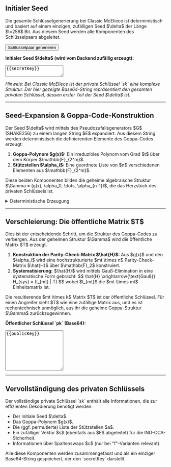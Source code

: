 <h2>Initialer Seed</h2>
<p>Die gesamte Schlüsselgenerierung bei Classic McEliece ist deterministisch und basiert auf einem einzigen, zufälligen Seed $\delta$ der Länge $l=256$ Bit. Aus diesem Seed werden alle Komponenten des Schlüsselpaars abgeleitet.</p>

<button id="run-keygen-btn" class="btn-action">Schlüsselpaar generieren</button>

<p><strong>Initialer Seed $\delta$ (wird vom Backend zufällig erzeugt):</strong></p>
<textarea class="key-input" rows="2" spellcheck="false" readonly>{{secretKey}}</textarea>
<p class="feedback-msg"><i>Hinweis: Bei Classic McEliece ist der private Schlüssel `sk` eine komplexe Struktur. Der hier gezeigte Base64-String repräsentiert den gesamten privaten Schlüssel, dessen erster Teil der Seed $\delta$ ist.</i></p>

---

<h2>Seed-Expansion & Goppa-Code-Konstruktion</h2>
<p>Der Seed $\delta$ wird mittels des Pseudozufallsgenerators $G$ (SHAKE256) zu einem langen String $E$ expandiert. Aus diesem String werden deterministisch die definierenden Elemente des Goppa-Codes erzeugt:</p>
<ol>
    <li><strong>Goppa-Polynom $g(x)$:</strong> Ein irreduzibles Polynom vom Grad $t$ über dem Körper $\mathbb{F}_{2^m}$.</li>
    <li><strong>Stützstellen $\alpha_i$:</strong> Eine geordnete Liste von $n$ verschiedenen Elementen aus $\mathbb{F}_{2^m}$.</li>
</ol>
<p>Diese beiden Komponenten bilden die geheime algebraische Struktur $\Gamma = (g(x), \alpha_0, \dots, \alpha_{n-1})$, die das Herzstück des privaten Schlüssels ist.</p>

<details>
    <summary>Deterministische Erzeugung </summary>
    <p>Der expandierte String $E = G(\delta)$ wird in Abschnitte unterteilt. Ein Abschnitt dient als Input für den `IRREDUCIBLE`-Algorithmus, um $g(x)$ zu finden. Ein anderer Abschnitt dient als Input für den `FIELDORDERING`-Algorithmus, um die Reihenfolge der Stützstellen $\alpha_i$ festzulegen. Schlägt einer dieser Schritte fehl (z.B. weil das erzeugte Polynom nicht irreduzibel ist), wird ein neuer Seed $\delta'$ vom Ende von $E$ genommen und der Prozess wiederholt. Dies garantiert, dass am Ende immer ein gültiges Schlüsselpaar entsteht.</p>
</details>

---

<h2>Verschleierung: Die öffentliche Matrix $T$</h2>
<p>Dies ist der entscheidende Schritt, um die Struktur des Goppa-Codes zu verbergen. Aus der geheimen Struktur $\Gamma$ wird die öffentliche Matrix $T$ erzeugt.</p>
<ol>
    <li><strong>Konstruktion der Parity-Check-Matrix $\hat{H}$:</strong> Aus $g(x)$ und den $\alpha_i$ wird eine hochstrukturierte $mt \times n$ Parity-Check-Matrix $\hat{H}$ über $\mathbb{F}_2$ konstruiert.</li>
    <li><strong>Systematisierung:</strong> $\hat{H}$ wird mittels Gauß-Elimination in eine systematische Form gebracht:
        $$ \hat{H} \xrightarrow{\text{Gauß}} H_{sys} = (I_{mt} | T) $$
        wobei $I_{mt}$ die $mt \times mt$ Einheitsmatrix ist.
    </li>
</ol>
<p>Die resultierende $mt \times k$ Matrix $T$ ist der öffentliche Schlüssel. Für einen Angreifer sieht $T$ wie eine zufällige Matrix aus, und es ist rechentechnisch unmöglich, aus ihr die geheime Goppa-Struktur $\Gamma$ zurückzugewinnen.</p>

<p><strong>Öffentlicher Schlüssel `pk` (Base64):</strong></p>
<textarea class="key-input" rows="8" spellcheck="false" readonly>{{publicKey}}</textarea>

---

<h2>Vervollständigung des privaten Schlüssels</h2>
<p>Der vollständige private Schlüssel `sk` enthält alle Informationen, die zur effizienten Dekodierung benötigt werden:</p>
<ul>
    <li>Der initiale Seed $\delta$.</li>
    <li>Das Goppa-Polynom $g(x)$.</li>
    <li>Die (ggf. permutierte) Liste der Stützstellen $a$.</li>
    <li>Ein zufälliger Vektor $s$ (ebenfalls aus $E$ abgeleitet) für die IND-CCA-Sicherheit.</li>
    <li>Informationen über Spaltenswaps $c$ (nur bei "f"-Varianten relevant).</li>
</ul>
<p>Alle diese Komponenten werden zusammengefasst und als ein einziger Base64-String gespeichert, der den `secretKey` darstellt.</p>
